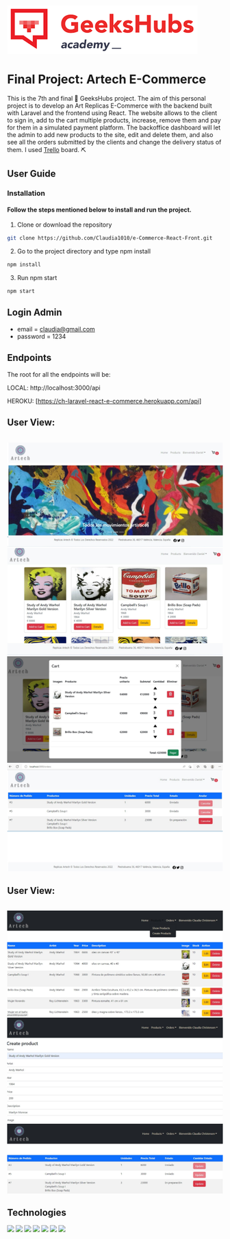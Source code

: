 <img src="https://github.com/Claudia1010/Laravel-Project-LFG/blob/main/public/img/geekhubs.png">

# Final Project: Artech E-Commerce

This is the 7th and final  👏  GeeksHubs project. The aim of this personal project is to develop an Art Replicas E-Commerce with the backend built with Laravel and the frontend using React. The website allows to the client to sign in, add to the cart multiple products, increase, remove them and pay for them in a simulated payment platform. The backoffice dashboard will let the admin to add new products to the site, edit and delete them, and also see all the orders submitted by the clients and change the delivery status of them.
I used [Trello](https://trello.com/b/ajYXN54D/proyecto-final) board. ⛏️

## User Guide

### Installation

#### Follow the steps mentioned below to install and run the project.

1. Clone or download the repository
```bash
git clone https://github.com/Claudia1010/e-Commerce-React-Front.git
```
2. Go to the project directory and type npm install
```bash
npm install
```
3. Run npm start
```bash
npm start
```

## Login Admin

-   email = claudia@gmail.com
-   password = 1234


## Endpoints

The root for all the endpoints will be:

LOCAL: http://localhost:3000/api

HEROKU: [https://ch-laravel-react-e-commerce.herokuapp.com/api]

## User View:

<br/>
<img src="https://github.com/Claudia1010/e-Commerce-React-Front/blob/main/public/img/screenshot_web.jpg">
<br/>
<img src="https://github.com/Claudia1010/e-Commerce-React-Front/blob/main/public/img/screenshot_web2.jpg">
<br/>
<img src="https://github.com/Claudia1010/e-Commerce-React-Front/blob/main/public/img/screenshot_web3.jpg">
<br/>
<img src="https://github.com/Claudia1010/e-Commerce-React-Front/blob/main/public/img/screenshot_web4.jpg">
<br/>

## User View:

<br/>
<img src="https://github.com/Claudia1010/e-Commerce-React-Front/blob/main/public/img/screenshot_web5.jpg">
<br/>
<img src="https://github.com/Claudia1010/e-Commerce-React-Front/blob/main/public/img/screenshot_web6.jpg">
<br/>
<img src="https://github.com/Claudia1010/e-Commerce-React-Front/blob/main/public/img/screenshot_web7.jpg">
<br/>

## Technologies

<code><img width="10%" src="https://www.vectorlogo.zone/logos/heroku/heroku-ar21.svg"></code>
<code><img width="10%" src="https://www.vectorlogo.zone/logos/getbootstrap/getbootstrap-ar21.svg"></code>
<code><img width="10%" src="https://www.vectorlogo.zone/logos/reactjs/reactjs-ar21.svg"></code>
<code><img width="10%" src="https://www.vectorlogo.zone/logos/sass-lang/sass-lang-ar21.svg"></code>
<code><img width="10%" src="https://cdn.auth0.com/blog/jwtc/jwt_05.jpg"></code>
<code><img width="10%" src="https://github.com/Claudia1010/teamProjectReact/blob/master/public/img/axios.png"></code>
<code><img width="10%" src="https://github.com/Claudia1010/teamProjectReact/blob/master/public/img/doenv.png"></code>